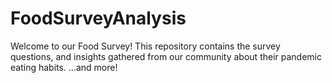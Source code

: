 # FoodSurveyAnalysis
Welcome to our Food Survey! This repository contains the survey questions,  and insights gathered from our community about their pandemic eating habits.  ...and more!
